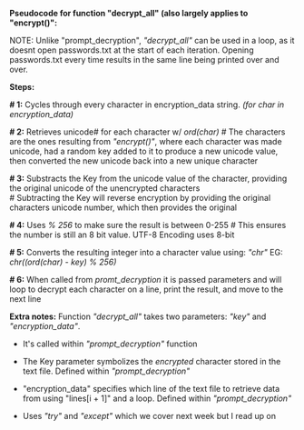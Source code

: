 **Pseudocode for function "decrypt_all" (also largely applies to "encrypt()":**

NOTE: Unlike "prompt_decryption", _"decrypt_all"_ can be used in a loop, as it doesnt open passwords.txt at the start of each iteration. Opening passwords.txt every time results in the same line being printed over and over.



**Steps:**


**# 1:** Cycles through every character in encryption_data string. _(for char in encryption_data)_


**# 2:** Retrieves unicode# for each character w/ _ord(char)_
         # The characters are the ones resulting from _"encrypt()"_, where each character was made unicode, had a random key added to it to produce a new unicode value, then converted the new unicode back into a new unique character


**# 3:** Substracts the Key from the unicode value of the character, providing the original unicode of the unencrypted characters                                                                                           
         # Subtracting the Key will reverse encryption by providing the original characters unicode number, which then provides the original


**# 4:** Uses _% 256_ to make sure the result is between 0-255
     # This ensures the number is still an 8 bit value. UTF-8 Encoding uses 8-bit


**# 5:** Converts the resulting integer into a character value using: _"chr"_ EG: _chr((ord(char) - key) % 256)_

**# 6:** When called from _promt_decryption_ it is passed parameters and will loop to decrypt each character on a line, print the result, and move to the next line



**Extra notes:**
Function _"decrypt_all"_ takes two parameters: _"key"_ and _"encryption_data"_.
- It's called within _"prompt_decryption"_ function

- The Key parameter symbolizes the *encrypted* character stored in the text file. Defined within _"prompt_decryption"_

- "encryption_data" specifies which line of the text file to retrieve data from using "lines[i + 1]" and a loop. Defined within _"prompt_decryption"_

- Uses _"try"_ and _"except"_ which we cover next week but I read up on
